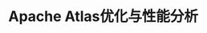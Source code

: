 Apache Atlas优化与性能分析
===================================================================================
